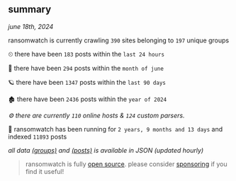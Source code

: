 
## summary
_june 18th, 2024_

ransomwatch is currently crawling `390` sites belonging to `197` unique groups

⏲ there have been `183` posts within the `last 24 hours`

🦈 there have been `294` posts within the `month of june`

🪐 there have been `1347` posts within the `last 90 days`

🏚 there have been `2436` posts within the `year of 2024`

_⚙️ there are currently `110` online hosts & `124` custom parsers._

🦕 ransomwatch has been running for `2 years, 9 months and 13 days` and indexed `11893` posts

_all data  [(groups)](http://ransomwhat.telemetry.ltd/groups) and [(posts)](http://ransomwhat.telemetry.ltd/posts) is available in JSON (updated hourly)_

> ransomwatch is fully [open source](https://github.com/joshhighet/ransomwatch#ransomwatch--). please consider [sponsoring](https://github.com/sponsors/joshhighet) if you find it useful!
